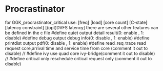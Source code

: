 # Procrastinator
for GGK_procrastinator_critical
use: [freq] [load] [core count] [C-state] [latency constraint] [(opt)DVFS latency]
there are several other features can be defined in the c file
#define quiet output detail result(0: enable , 1: disable)
#define debug output debug info(0: disable , 1: enable)
#define printdist output pdf(0: disable , 1: enable)
#define read_req_trace read request core,arrival time and service time from core (comment it out to disable)
// #define ivy use quad core ivy-bridge(comment it out to disable)
// #define critical only reschedule critical request only (comment it out to disable)
